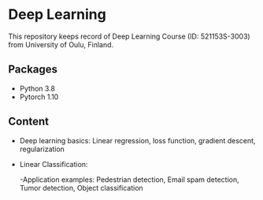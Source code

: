 # Deep Learning

This repository keeps record of Deep Learning Course (ID: 521153S-3003) from University of Oulu, Finland.

## Packages

- Python 3.8
- Pytorch 1.10

## Content

- Deep learning basics: Linear regression, loss function, gradient descent, regularization

- Linear Classification: 

  -Application examples: Pedestrian detection, Email spam detection, Tumor detection, Object classification
